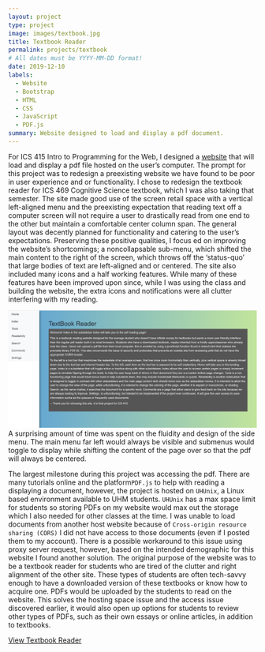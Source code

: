 ```yaml
---
layout: project
type: project
image: images/textbook.jpg
title: Textbook Reader  
permalink: projects/textbook
# All dates must be YYYY-MM-DD format!
date: 2019-12-10
labels:
  - Website 
  - Bootstrap
  - HTML
  - CSS
  - JavaScript  
  - PDF.js
summary: Website designed to load and display a pdf document. 
---
```

For ICS 415 Intro to Programming for the Web, I designed a [website](http://www2.hawaii.edu/~neezcha/textbook/landing.html) that will load and display a pdf file hosted on the user’s computer. The prompt for this project was to redesign a preexisting website we have found to be poor in user experience and or functionality. I chose to redesign the textbook reader for ICS 469 Cognitive Science textbook, which I was also taking that semester. The site made good use of the screen retail space with a vertical left-aligned menu and the preexisting expectation that reading text off a computer screen will not require a user to drastically read from one end to the other but maintain a comfortable center column span. The general layout was decently planned for functionality and catering to the user’s expectations. Preserving these positive qualities, I focus ed on improving the website’s shortcomings; a noncollapsable sub-menu, which shifted the main content to the right of the screen, which throws off the ‘status-quo’ that large bodies of text are left-aligned and or centered. The site also included many icons and a half working features. While many of these features have been improved upon since, while I was using the class and building the website, the extra icons and notifications were all clutter interfering with my reading. 

<img class="ui medium right floated rounded image" src="../images/homeTextbook.png">
A surprising amount of time was spent on the fluidity and design of the side menu. The main menu far left would always be visible and submenus would toggle to display while shifting the content of the page over so that the pdf will always be centered.  

The largest milestone during this project was accessing the pdf. There are many tutorials online and the platform`PDF.js` to help with reading a displaying a document, however, the project is hosted on `UHUnix`, a Linux based environment available to UHM students. `UHUnix` has a max space limit for students so storing PDFs on my website would max out the storage which I also needed for other classes at the time. I was unable to load documents from another host website because of `Cross-origin resource sharing (CORS)` I did not have access to those documents (even if I posted them to my account).  There is a possible workaround to this issue using proxy server request, however, based on the intended demographic for this website I found another solution. The original purpose of the website was to be a textbook reader for students who are tired of the clutter and right alignment of the other site. These types of students are often tech-savvy enough to have a downloaded version of these textbooks or know how to acquire one. 
PDFs would be uploaded by the students to read on the website. This solves the hosting space issue and the access issue discovered earlier, it would also open up options for students to review other types of PDFs, such as their own essays or online articles, in addition to textbooks. 

[View Textbook Reader](http://www2.hawaii.edu/~neezcha/textbook/landing.html)
